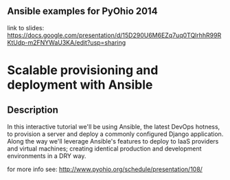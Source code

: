 Ansible examples for PyOhio 2014
----------------

link to slides: https://docs.google.com/presentation/d/15D290U6M6EZq7uq0TQlrhhR99RKtUdp-m2FNYWaU3KA/edit?usp=sharing

# Scalable provisioning and deployment with Ansible

## Description
In this interactive tutorial we'll be using Ansible, the latest DevOps hotness, to provision a server and deploy a commonly configured Django application. Along the way we'll leverage Ansible's features to deploy to IaaS providers and virtual machines; creating identical production and development environments in a DRY way.

for more info see: http://www.pyohio.org/schedule/presentation/108/
